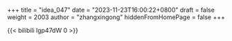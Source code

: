 +++
title = "idea_047"
date = "2023-11-23T16:00:22+0800"
draft = false
weight = 2003
author = "zhangxingong"
hiddenFromHomePage = false
+++

{{< bilibili lgp47dW 0 >}}
